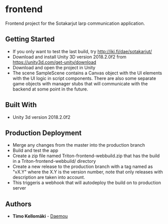 # frontend

Frontend project for the Sotakarjut larp communication application.

## Getting Started

* If you only want to test the last build, try http://iki.fi/dae/sotakarjut/
* Download and install Unity 3D version 2018.2.0f2 from https://unity3d.com/get-unity/download
* Download and open the project in Unity
* The scene SampleScene contains a Canvas object with the UI elements with the UI logic in script components. There are also some separate game objects with manager stubs that will communicate with the backend at some point in the future.

## Built With

* Unity 3d version 2018.2.0f2

## Production Deployment

* Merge any changes from the master into the production branch
* Build and test the app
* Create a zip file named Triton-frontend-webbuild.zip that has the build in a Triton-frontend-webbuild/ directory
* Create a new release to the production branch with a tag named as "vX.Y" where the X.Y is the version number, note that only releases with description are taken into account.
* This triggeris a webhook that will autodeploy the build on to production server

## Authors

* **Timo Kellomäki** - [Daemou](https://github.com/Daemou)
